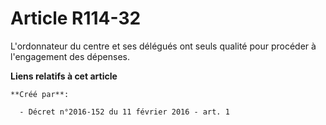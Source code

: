 # Article R114-32

L'ordonnateur du centre et ses délégués ont seuls qualité pour procéder à l'engagement des dépenses.

**Liens relatifs à cet article**

	**Créé par**:

	  - Décret n°2016-152 du 11 février 2016 - art. 1
